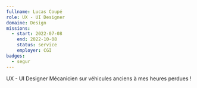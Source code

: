 ```yaml
---
fullname: Lucas Coupé
role: UX - UI Designer
domaine: Design
missions:
  - start: 2022-07-08
    end: 2022-10-08
    status: service
    employer: CGI
badges:
  - segur
---
```


UX - UI Designer
Mécanicien sur véhicules anciens à mes heures perdues !
